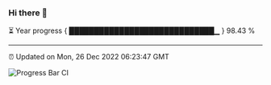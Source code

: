 ### Hi there 👋

⏳ Year progress { █████████████████████████████▁ } 98.43 %

---

⏰ Updated on Mon, 26 Dec 2022 06:23:47 GMT

![Progress Bar CI](https://github.com/ZhaoGui/ZhaoGui/workflows/Progress%20Bar%20CI/badge.svg)
